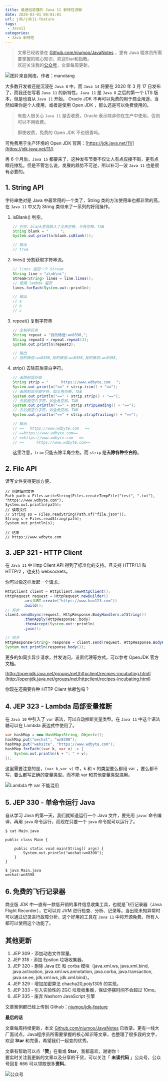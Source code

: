 ```yaml
---
title: 最通俗易懂的 Java 11 新特性讲解
date: 2020-03-01 08:01:01
url: jdk/jdk11-feature
tags:
 - Java11
categories:
 - Java 新特性
---
```


> 文章已经收录在 [Github.com/niumoo/JavaNotes](https://github.com/niumoo/JavaNotes) ，更有 Java 程序员所需要掌握的核心知识，欢迎Star和指教。  
> 欢迎关注我的[公众号](https://github.com/niumoo/JavaNotes#%E5%85%AC%E4%BC%97%E5%8F%B7)，文章每周更新。

![图片来自网络，作者：manotang](https://cdn.jsdelivr.net/gh/niumoo/cdn-assets/2020/Oxz5l3JUFaHrCNm.jpg)

大多数开发者还是沉浸在 `Java 8` 中，而 `Java 14` 将要在 2020 年 3 月 17 日发布了，而我还在写着 `Java 11` 的新特性。`Java 11` 是 `Java 8` 之后的第一个 LTS 版本，但是也自从 `Java 11` 开始， Oracle JDK 不再可以免费的用于商业用途，当然如果你是个人使用，或者是使用 Open JDK ，那么还是可以免费使用的。

> 有些人很关心 `Java 11` 是否收费，Oracle 表示除非你在生产中使用，否则可以不用收费。
>
> 即使收费，免费的 Open JDK 不也很香吗。

可免费用于生产环境的 Open JDK 官网：[https://jdk.java.net/11/](https://jdk.java.net/11/)

再 6 个月后，`Java 15` 都要来了，这种发布节奏不仅让人有点应接不暇，更有点眼花缭乱。但是不管怎么说，发展的趋势不可逆，所以补习一波 `Java 11` 也是很有必要的。

<!-- more-->

## 1.  String API

字符串绝对是 Java 中最常用的一个类了，String 类的方法使用率也都非常的高，在 `Java 11` 中又为 String 类带来了一系列的好用操作。

1. isBlank() 判空。

   ```java
   // 判空，blank里我放入了全角空格，半角空格，TAB
   String blank = "　　  ";
   System.out.println(blank.isBlank());
   
   // 输出
   // true
   ```

2. lines() 分割获取字符串流。

   ```java
   // lines 返回一个 Stream
   String line = "a\nb\nc";
   Stream<String> lines = line.lines();
   // 使用 lambda 遍历
   lines.forEach(System.out::println);
   
   // 输出
   // a
   // b
   // c
   ```

3. repeat() 复制字符串

   ```java
   // 复制字符串
   String repeat = "我的微信:wn8398,";
   String repeat3 = repeat.repeat(3);
   System.out.println(repeat3);
   
   // 输出
   // 我的微信:wn8398,我的微信:wn8398,我的微信:wn8398,
   ```

4. strip() 去除前后空白字符。

   ```java
   // 去除前后空白
   String strip = "   　 https://www.wdbyte.com 　";
   System.out.println("==" + strip.trim() + "==");
   // 去除前后空白字符，如全角空格，TAB
   System.out.println("==" + strip.strip() + "==");
   // 去前面空白字符，如全角空格，TAB
   System.out.println("==" + strip.stripLeading() + "==");
   // 去后面空白字符，如全角空格，TAB
   System.out.println("==" + strip.stripTrailing() + "==");
   
   // 输出
   // ==　 https://www.wdbyte.com 　==
   // ==https://www.wdbyte.com==
   // ==https://www.wdbyte.com 　==
   // ==   　 https://www.wdbyte.com==
   ```

   这里注意，`trim` 只能去除半角空格，而 `strip` 是**去除各种空白符**。

## 2. File API

读写文件变得更加方便。

```
// 创建临时文件
Path path = Files.writeString(Files.createTempFile("test", ".txt"), "https://www.wdbyte.com");
System.out.println(path);
// 读取文件
// String ss = Files.readString(Path.of("file.json"));
String s = Files.readString(path);
System.out.println(s);

// 结果
// https://www.wdbyte.com
```

## 3. JEP 321 - HTTP Client

在 `Java 11` 中 Http Client API 得到了标准化的支持。且支持 HTTP/1.1 和 HTTP/2 ，也支持 websockets。

你可以像这样发起一个请求。

```java
HttpClient client = HttpClient.newHttpClient();
HttpRequest request = HttpRequest.newBuilder()
        .uri(URI.create("https://www.hao123.com"))
        .build();
// 异步
client.sendAsync(request, HttpResponse.BodyHandlers.ofString())
        .thenApply(HttpResponse::body)
        .thenAccept(System.out::println)
        .join();

// 同步
HttpResponse<String> response = client.send(request, HttpResponse.BodyHandlers.ofString());
System.out.println(response.body());
```

更多的如同步异步请求，并发访问，设置代理等方式，可以参考 OpenJDK 官方文档。

[http://openjdk.java.net/groups/net/httpclient/recipes-incubating.html](http://openjdk.java.net/groups/net/httpclient/recipes-incubating.html)

你现在还需要各种 HTTP Client 依赖包吗？

## 4. JEP 323 - Lambda 局部变量推断

在 `Java 10` 中引入了 `var` 语法，可以自动推断变量类型。在 `Java 11` 中这个语法糖可以在 Lambda 表达式中使用了。

```java
var hashMap = new HashMap<String, Object>();
hashMap.put("wechat", "wn8398");
hashMap.put("website", "https://www.wdbyte.com");
hashMap.forEach((var k, var v) -> {
    System.out.println(k + ": " + v);
});
```

这里需要注意的是，`(var k,var v)` 中，k 和 v  的类型要么都用 var ，要么都不写，要么都写正确的变量类型。而不能 var 和其他变量类型混用。

![Lambda 中 var 不能混用](https://cdn.jsdelivr.net/gh/niumoo/cdn-assets/2020/Lgjh2n6qAr34lK8.jpg)

## 5. JEP 330 - 单命令运行 Java

自从学习 Java 的第一天，我们就知道运行一个 Java 文件，要先用 `javac` 命令编译，再用 `java` 命令运行，而现在只要一个 `java` 命令就可以运行了。

```shell
$ cat Main.java

public class Main {

    public static void main(String[] args) {
        System.out.println("wechat:wn8398");
    }
}

$ java Main.java
wechat:wn8398
```

## 6. 免费的飞行记录器

商业版 JDK 中一直有一款低开销的事件信息收集工具，也就是飞行记录器（Java Flight Recorder），它可以对 JVM 进行检查、分析、记录等。当出现未知异常时可以通过记录进行故障分析。这个好用的工具在 `Java 11` 中将开源免费。所有人都可以使用这个功能了。

## 其他更新

1. JEP 309 - 添加动态文件常量。
2. JEP 318 - 添加 Epsilon 垃圾收集器。
3. JEP 320 - 删除 Java EE 和 corba 模块（java.xml.ws, java.xml.bind, java.activation, java.xml.ws.annotation, java.corba, java.transaction, java.se.ee, jdk.xml.ws, jdk.xml.bind）。
4. JEP 329 - 增加加密算法 chacha20,poly1305 的实现。
5. JEP 333 - 引入实验性的 ZGC 垃圾收集器，保证停摆时间不会超过 10ms。
6. JEP 335 - 废弃 Nashorn JavaScript 引擎

文章案例都已经上传到 Github：[niumoo/jdk-feature](https://github.com/niumoo/jdk-feature)

**最后的话**

文章每周持续更新，本文 [Github.com/niumoo/JavaNotes](https://github.com/niumoo/JavaNotes) 已收录。更有一线大厂面试点，Java程序员所需要掌握的核心知识等文章，也整理了很多我的文字，欢迎 **Star** 和完善，希望我们一起变的优秀。

文章有帮助可以点「**赞**」在看或 **Star**，我都喜欢，谢谢你！  
要实时关注我更新的文章以及分享的干货，可以关注「 **未读代码** 」公众号，公众号回复 666 可以领取很多**资料**。

![公众号](https://cdn.jsdelivr.net/gh/niumoo/cdn-assets@439f6a5f6bd130e2aec56f3527656d6edb487b91/webinfo/weixin-public.jpg)